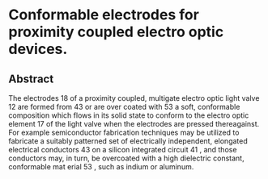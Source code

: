 # Conformable electrodes for proximity coupled electro optic devices.

## Abstract
The electrodes 18 of a proximity coupled, multigate electro optic light valve 12 are formed from 43 or are over coated with 53 a soft, conformable composition which flows in its solid state to conform to the electro optic element 17 of the light valve when the electrodes are pressed thereagainst. For example semiconductor fabrication techniques may be utilized to fabricate a suitably patterned set of electrically independent, elongated electrical conductors 43 on a silicon integrated circuit 41 , and those conductors may, in turn, be overcoated with a high dielectric constant, conformable mat erial 53 , such as indium or aluminum.